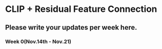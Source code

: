 # CLIP + Residual Feature Connection

## Please write your updates per week here. 

### Week 0(Nov.14th - Nov.21)
#### 
